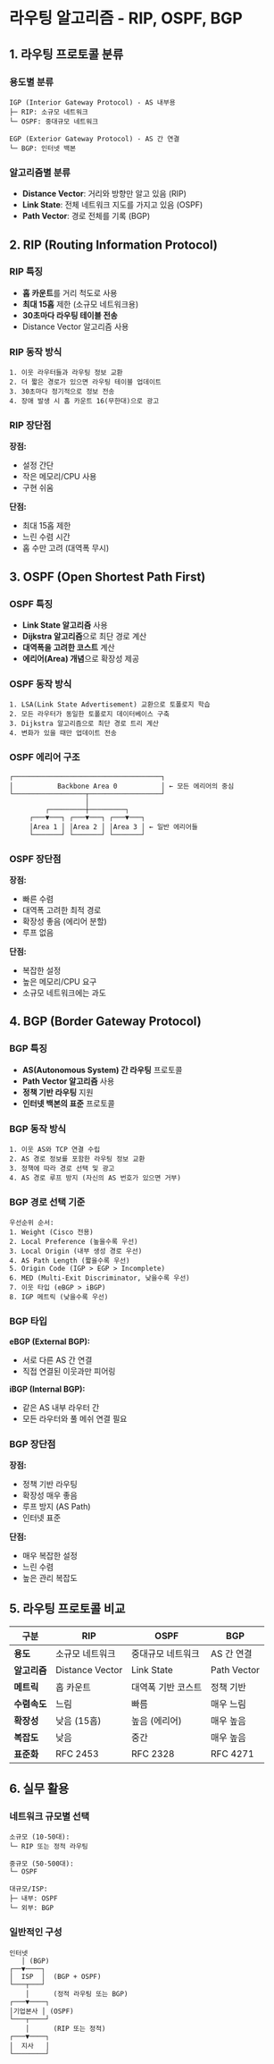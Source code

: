 # 라우팅 알고리즘 - RIP, OSPF, BGP

## 1. 라우팅 프로토콜 분류

### 용도별 분류

```
IGP (Interior Gateway Protocol) - AS 내부용
├─ RIP: 소규모 네트워크
└─ OSPF: 중대규모 네트워크

EGP (Exterior Gateway Protocol) - AS 간 연결
└─ BGP: 인터넷 백본
```

### 알고리즘별 분류

- **Distance Vector**: 거리와 방향만 알고 있음 (RIP)
- **Link State**: 전체 네트워크 지도를 가지고 있음 (OSPF)
- **Path Vector**: 경로 전체를 기록 (BGP)

## 2. RIP (Routing Information Protocol)

### RIP 특징

- **홉 카운트**를 거리 척도로 사용
- **최대 15홉** 제한 (소규모 네트워크용)
- **30초마다 라우팅 테이블 전송**
- Distance Vector 알고리즘 사용

### RIP 동작 방식

```
1. 이웃 라우터들과 라우팅 정보 교환
2. 더 짧은 경로가 있으면 라우팅 테이블 업데이트
3. 30초마다 정기적으로 정보 전송
4. 장애 발생 시 홉 카운트 16(무한대)으로 광고
```

### RIP 장단점

**장점:**

- 설정 간단
- 작은 메모리/CPU 사용
- 구현 쉬움

**단점:**

- 최대 15홉 제한
- 느린 수렴 시간
- 홉 수만 고려 (대역폭 무시)

## 3. OSPF (Open Shortest Path First)

### OSPF 특징

- **Link State 알고리즘** 사용
- **Dijkstra 알고리즘**으로 최단 경로 계산
- **대역폭을 고려한 코스트** 계산
- **에리어(Area) 개념**으로 확장성 제공

### OSPF 동작 방식

```
1. LSA(Link State Advertisement) 교환으로 토폴로지 학습
2. 모든 라우터가 동일한 토폴로지 데이터베이스 구축
3. Dijkstra 알고리즘으로 최단 경로 트리 계산
4. 변화가 있을 때만 업데이트 전송
```

### OSPF 에리어 구조

```
┌─────────────────────────────────────┐
│           Backbone Area 0           │ ← 모든 에리어의 중심
└──────────────────┬──────────────────┘
                   │
         ┌─────────┼─────────┐
     ┌───▼───┐ ┌───▼───┐ ┌───▼───┐
     │Area 1 │ │Area 2 │ │Area 3 │ ← 일반 에리어들
     └───────┘ └───────┘ └───────┘
```

### OSPF 장단점

**장점:**

- 빠른 수렴
- 대역폭 고려한 최적 경로
- 확장성 좋음 (에리어 분할)
- 루프 없음

**단점:**

- 복잡한 설정
- 높은 메모리/CPU 요구
- 소규모 네트워크에는 과도

## 4. BGP (Border Gateway Protocol)

### BGP 특징

- **AS(Autonomous System) 간 라우팅** 프로토콜
- **Path Vector 알고리즘** 사용
- **정책 기반 라우팅** 지원
- **인터넷 백본의 표준** 프로토콜

### BGP 동작 방식

```
1. 이웃 AS와 TCP 연결 수립
2. AS 경로 정보를 포함한 라우팅 정보 교환
3. 정책에 따라 경로 선택 및 광고
4. AS 경로 루프 방지 (자신의 AS 번호가 있으면 거부)
```

### BGP 경로 선택 기준

```
우선순위 순서:
1. Weight (Cisco 전용)
2. Local Preference (높을수록 우선)
3. Local Origin (내부 생성 경로 우선)
4. AS Path Length (짧을수록 우선)
5. Origin Code (IGP > EGP > Incomplete)
6. MED (Multi-Exit Discriminator, 낮을수록 우선)
7. 이웃 타입 (eBGP > iBGP)
8. IGP 메트릭 (낮을수록 우선)
```

### BGP 타입

**eBGP (External BGP):**

- 서로 다른 AS 간 연결
- 직접 연결된 이웃과만 피어링

**iBGP (Internal BGP):**

- 같은 AS 내부 라우터 간
- 모든 라우터와 풀 메쉬 연결 필요

### BGP 장단점

**장점:**

- 정책 기반 라우팅
- 확장성 매우 좋음
- 루프 방지 (AS Path)
- 인터넷 표준

**단점:**

- 매우 복잡한 설정
- 느린 수렴
- 높은 관리 복잡도

## 5. 라우팅 프로토콜 비교

| 구분         | RIP             | OSPF               | BGP         |
| ------------ | --------------- | ------------------ | ----------- |
| **용도**     | 소규모 네트워크 | 중대규모 네트워크  | AS 간 연결  |
| **알고리즘** | Distance Vector | Link State         | Path Vector |
| **메트릭**   | 홉 카운트       | 대역폭 기반 코스트 | 정책 기반   |
| **수렴속도** | 느림            | 빠름               | 매우 느림   |
| **확장성**   | 낮음 (15홉)     | 높음 (에리어)      | 매우 높음   |
| **복잡도**   | 낮음            | 중간               | 매우 높음   |
| **표준화**   | RFC 2453        | RFC 2328           | RFC 4271    |

## 6. 실무 활용

### 네트워크 규모별 선택

```
소규모 (10-50대):
└─ RIP 또는 정적 라우팅

중규모 (50-500대):
└─ OSPF

대규모/ISP:
├─ 내부: OSPF
└─ 외부: BGP
```

### 일반적인 구성

```
인터넷
   │ (BGP)
┌──▼────┐
│  ISP  │  (BGP + OSPF)
└───┬───┘
    │      (정적 라우팅 또는 BGP)
┌───▼────┐
│기업본사 │ (OSPF)
└───┬────┘
    │      (RIP 또는 정적)
┌───▼────┐
│  지사   │
└────────┘
```
